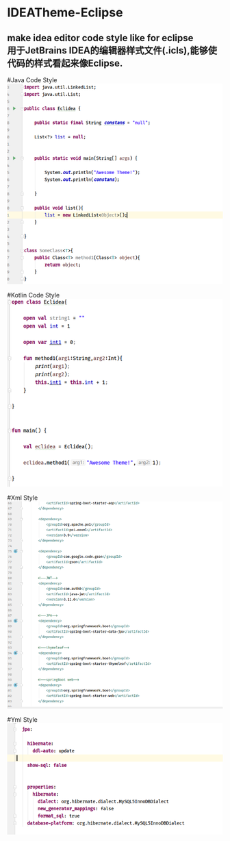 # IDEATheme-Eclipse
make idea editor code style like for eclipse  
用于JetBrains IDEA的编辑器样式文件(.icls),能够使代码的样式看起来像Eclipse.
---
#Java Code Style   
![image](https://github.com/KspTooi/IDEATheme-Eclipse/blob/main/images/java.png)

#Kotlin Code Style   
![image](https://github.com/KspTooi/IDEATheme-Eclipse/blob/main/images/kotlin.png)

#Xml Style   
![image](https://github.com/KspTooi/IDEATheme-Eclipse/blob/main/images/Xml.png)

#Yml Style   
![image](https://github.com/KspTooi/IDEATheme-Eclipse/blob/main/images/yaml.png)


